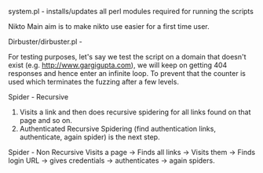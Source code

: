 system.pl - installs/updates all perl modules required for running the scripts

Nikto
Main aim is to make nikto use easier for a first time user.

Dirbuster/dirbuster.pl - 

For testing purposes, let's say we test the script on a domain that doesn't exist (e.g. http://www.gargigupta.com), we will keep on getting 404 responses and hence enter an infinite loop. To prevent that the counter is used which terminates the fuzzing after a few levels.

Spider - Recursive
1. Visits a link and then does recursive spidering for all links found on that page and so on.
2. Authenticated Recursive Spidering (find authentication links, authenticate, again spider) is the next step.

Spider - Non Recursive
Visits a page -> Finds all links -> Visits them -> Finds login URL -> gives credentials -> authenticates -> again spiders.
